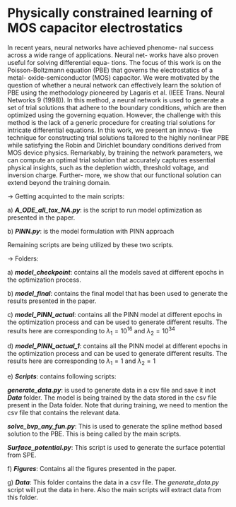 # Physically constrained learning of MOS capacitor electrostatics
In recent years, neural networks have achieved phenome-
nal success across a wide range of applications. Neural net-
works have also proven useful for solving differential equa-
tions. The focus of this work is on the Poisson-Boltzmann
equation (PBE) that governs the electrostatics of a metal-
oxide-semiconductor (MOS) capacitor. We were motivated
by the question of whether a neural network can effectively
learn the solution of PBE using the methodology pioneered
by Lagaris et al. (IEEE Trans. Neural Networks 9 (1998)).
In this method, a neural network is used to generate a set
of trial solutions that adhere to the boundary conditions,
which are then optimized using the governing equation.
However, the challenge with this method is the lack of a
generic procedure for creating trial solutions for intricate
differential equations. In this work, we present an innova-
tive technique for constructing trial solutions tailored to
the highly nonlinear PBE while satisfying the Robin and
Dirichlet boundary conditions derived from MOS device
physics. Remarkably, by training the network parameters,
we can compute an optimal trial solution that accurately
captures essential physical insights, such as the depletion
width, threshold voltage, and inversion charge. Further-
more, we show that our functional solution can extend
beyond the training domain.


-> Getting acquinted to the main scripts:

a) **_A_ODE_all_tox_NA.py_**: is the script to run model optimization as presented in the paper. 

b) **_PINN.py_**: is the model formulation with PINN approach

Remaining scripts are being utilized by these two scripts.

-> Folders:

a) **_model_checkpoint_**: contains all the models saved at different epochs in the optimization process.

b) **_model_final_**: contains the final model that has been used to generate the results presented in the paper.

c) **_model_PINN_actual_**: contains all the PINN model at different epochs in the optimization process and can be used to generate different results. The results here are corresponding to $\lambda_1 = 10^{16}$ and $\lambda_2 = 10^{34}$

d) **_model_PINN_actual_1_**: contains all the PINN model at different epochs in the optimization process and can be used to generate different results. The results here are corresponding to $\lambda_1 = 1$ and $\lambda_2 = 1$

e) **_Scripts_**: contains following scripts:

**_generate_data.py_**: is used to generate data in a csv file and save it inot **_Data_** folder. The model is being trained by the data stored in the csv file present in the Data folder. Note that during training, we need to mention the csv file that contains the relevant data.

**_solve_bvp_any_fun.py_**: This is used to generate the spline method based solution to the PBE. This is being called by the main scripts.

**_Surface_potential.py_**: This script is used to generate the surface potential from SPE.

f) **_Figures_**: Contains all the figures presented in the paper.

g) **_Data_**: This folder contains the data in a csv file. The _generate_data.py_ script will put the data in here. Also the main scripts will extract data from this folder.



<!-- It takes the following arguments:

**Vgs**: type=float, Value of Vgs. Used during inference

**t_ox**: type=float, tox value in nm. Used during inference

**N_A**: type=float, N_A value as a coefficient to 1e24. Used during inference

**train_samples**: type=int, Number of Training Samples. This is used during inference, when we need to sample for y. This number is the number of datapoints of y, uniformly sampled

**batch_size**: type=int, Batch Size during training. During inference, this has a crucial role to play. If batch size = -1, then Inversion Charge characteristics, $V_T$ characteristics and $\eta_0$ characteristics are calculated. If batch size = 0, then predictions for a given Vgs is calculated. And also it plots the surface potential characteristics for V_G in [-3Vt, 3Vt]. Saves a csv file of the predictions. It also makes surface potential predictions with different device parameters. If batch size = 2, then saves a combine plot for $V_G$ in [-3Vt, 3Vt] and surface potential as well. If batch size other than above, then a document is created in which we can scrutinizingly observe the profile predictions.

**lr**: type=float, learning rate of the adam optimizer

**do_training**: type=int, Set 1 to perform Training, else setting this to zero will do the task of inference

**train_continue**: type=int, Set 1 to train from the previously stored model else 0. This is for the case in which the preloaded model has to start training again

**save_model**: type=int, save the model during training, this is for crosscheking. set 1 to save else 0. During inference, we use this as the epoch number at which we need the outputs

**save_model_tag**: type=str, tag with which to save the model or saved model tag for inference. A folder will be created with this name and all the files and models will be stored in this. Also, this is the name that will be used, during inference.

**training_data_reference**: type=str, tag for dataset to choose for training

**test_data_reference**: type=str, tag for dataset to choose for training. Ensure this to be same as training_data_reference

**update_text_file**: type=int, Update the text file. Ensure this to be zero. This is when in case mistakenly you type a save_model_tag to be the one which already exists. In case if you wish to update, then keep 1. -->

